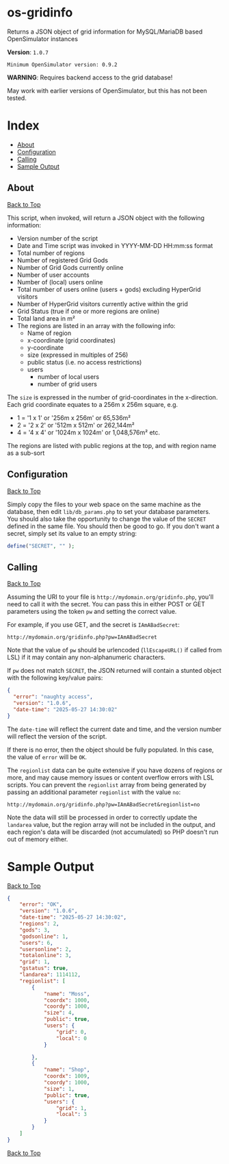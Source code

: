 # os-gridinfo
Returns a JSON object of grid information for MySQL/MariaDB based OpenSimulator instances

**Version**: `1.0.7`
```
Minimum OpenSimulator version: 0.9.2
```
**WARNING**: Requires backend access to the grid database!

May work with earlier versions of OpenSimulator, but this has not been tested.

# Index
- [About](#about)
- [Configuration](#configuration)
- [Calling](#calling)
- [Sample Output](#sample_output)

## About
[Back to Top](#os-gridinfo)

This script, when invoked, will return a JSON object with the following information:
- Version number of the script
- Date and Time script was invoked in YYYY-MM-DD HH:mm:ss format
- Total number of regions
- Number of registered Grid Gods
- Number of Grid Gods currently online
- Number of user accounts
- Number of (local) users online
- Total number of users online (users + gods) excluding HyperGrid visitors
- Number of HyperGrid visitors currently active within the grid
- Grid Status (true if one or more regions are online)
- Total land area in m²
- The regions are listed in an array with the following info:
  - Name of region
  - x-coordinate (grid coordinates)
  - y-coordinate
  - size (expressed in multiples of 256)
  - public status (i.e. no access restrictions)
  - users
    - number of local users
    - number of grid users

The `size` is expressed in the number of grid-coordinates in the x-direction. Each grid coordinate equates to a 256m x 256m square, e.g.
- 1 = '1 x 1' or '256m x 256m' or 65,536m²
- 2 = '2 x 2' or '512m x 512m' or 262,144m²
- 4 = '4 x 4' or '1024m x 1024m' or 1,048,576m² etc.

The regions are listed with public regions at the top, and with region name as a sub-sort

## Configuration
[Back to Top](#os-gridinfo)

Simply copy the files to your web space on the same machine as the database, then edit `lib/db_params.php` to set your database parameters. You should also take the opportunity to change the value of the `SECRET` defined in the same file. You should then be good to go. If you don't want a secret, simply set its value to an empty string:
```php
define("SECRET", "" );
```

## Calling
[Back to Top](#os-gridinfo)

Assuming the URI to your file is `http://mydomain.org/gridinfo.php`, you'll need to call it with the secret. You can pass this in either POST or GET parameters using the token `pw` and setting the correct value.

For example, if you use GET, and the secret is `IAmABadSecret`:
```
http://mydomain.org/gridinfo.php?pw=IAmABadSecret
```

Note that the value of `pw` should be urlencoded (`llEscapeURL()` if called from LSL) if it may contain any non-alphanumeric characters.

If `pw` does not match `SECRET`, the JSON returned will contain a stunted object with the following key/value pairs:
```json
{
  "error": "naughty access",
  "version": "1.0.6",
  "date-time": "2025-05-27 14:30:02"
}
```

The `date-time` will reflect the current date and time, and the version number will reflect the version of the script.

If there is no error, then the object should be fully populated. In this case, the value of `error` will be `OK`.

The `regionlist` data can be quite extensive if you have dozens of regions or more, and may cause memory issues or content overflow errors with LSL scripts. You can prevent the `regionlist` array from being generated by passing an additional parameter `regionlist` with the value `no`:
```
http://mydomain.org/gridinfo.php?pw=IAmABadSecret&regionlist=no
```

Note the data will still be processed in order to correctly update the `landarea` value, but the region array will not be included in the output, and each region's data will be discarded (not accumulated) so PHP doesn't run out of memory either.

# Sample Output
[Back to Top](#os-gridinfo)

```json
{
    "error": "OK",
    "version": "1.0.6",
    "date-time": "2025-05-27 14:30:02",
    "regions": 2,
    "gods": 3,
    "godsonline": 1,
    "users": 6,
    "usersonline": 2,
    "totalonline": 3,
    "grid": 1,
    "gstatus": true,
    "landarea": 1114112,
    "regionlist": [
        {
            "name": "Moss",
            "coordx": 1000,
            "coordy": 1000,
            "size": 4,
            "public": true,
            "users": {
                "grid": 0,
                "local": 0
            }

        },
        {
            "name": "Shop",
            "coordx": 1009,
            "coordy": 1000,
            "size": 1,
            "public": true,
            "users": {
                "grid": 1,
                "local": 3
            }
        }
    ]
}
```
[Back to Top](#os-gridinfo)

